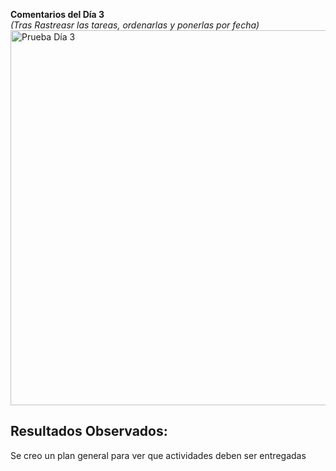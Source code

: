 **Comentarios del Día 3**  
*(Tras Rastreasr las tareas, ordenarlas y ponerlas por fecha)*  
<img src="../assets/images/PruebaDia3.png" alt="Prueba Día 3" width="600" />
## **Resultados Observados:** 
Se creo un plan general para ver que actividades deben ser entregadas

